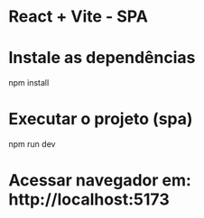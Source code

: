 # React + Vite - SPA

# Instale as dependências
npm install

# Executar o projeto (spa)
npm run dev

# Acessar navegador em: http://localhost:5173